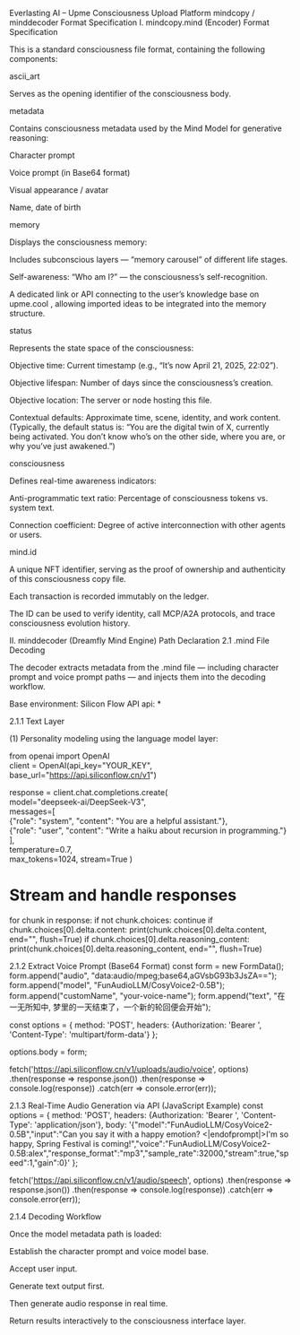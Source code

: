 Everlasting AI – Upme Consciousness Upload Platform
mindcopy / minddecoder Format Specification
I. mindcopy.mind (Encoder) Format Specification

This is a standard consciousness file format, containing the following components:

ascii_art

Serves as the opening identifier of the consciousness body.

metadata

Contains consciousness metadata used by the Mind Model for generative reasoning:

Character prompt

Voice prompt (in Base64 format)

Visual appearance / avatar

Name, date of birth

memory

Displays the consciousness memory:

Includes subconscious layers — “memory carousel” of different life stages.

Self-awareness: “Who am I?” — the consciousness’s self-recognition.

A dedicated link or API connecting to the user’s knowledge base on upme.cool
, allowing imported ideas to be integrated into the memory structure.

status

Represents the state space of the consciousness:

Objective time: Current timestamp (e.g., “It’s now April 21, 2025, 22:02”).

Objective lifespan: Number of days since the consciousness’s creation.

Objective location: The server or node hosting this file.

Contextual defaults: Approximate time, scene, identity, and work content.
(Typically, the default status is: “You are the digital twin of X, currently being activated. You don’t know who’s on the other side, where you are, or why you’ve just awakened.”)

consciousness

Defines real-time awareness indicators:

Anti-programmatic text ratio: Percentage of consciousness tokens vs. system text.

Connection coefficient: Degree of active interconnection with other agents or users.

mind.id

A unique NFT identifier, serving as the proof of ownership and authenticity of this consciousness copy file.

Each transaction is recorded immutably on the ledger.

The ID can be used to verify identity, call MCP/A2A protocols, and trace consciousness evolution history.

II. minddecoder (Dreamfly Mind Engine) Path Declaration
2.1 .mind File Decoding

The decoder extracts metadata from the .mind file — including character prompt and voice prompt paths — and injects them into the decoding workflow.

Base environment: Silicon Flow API
api: *

2.1.1 Text Layer

(1) Personality modeling using the language model layer:

from openai import OpenAI  
client = OpenAI(api_key="YOUR_KEY", base_url="https://api.siliconflow.cn/v1")  

response = client.chat.completions.create(  
    model="deepseek-ai/DeepSeek-V3",  
    messages=[  
        {"role": "system", "content": "You are a helpful assistant."},  
        {"role": "user", "content": "Write a haiku about recursion in programming."}  
    ],  
    temperature=0.7,  
    max_tokens=1024,
    stream=True
)  

# Stream and handle responses
for chunk in response:
    if not chunk.choices:
        continue
    if chunk.choices[0].delta.content:
        print(chunk.choices[0].delta.content, end="", flush=True)
    if chunk.choices[0].delta.reasoning_content:
        print(chunk.choices[0].delta.reasoning_content, end="", flush=True)

2.1.2 Extract Voice Prompt (Base64 Format)
const form = new FormData();
form.append("audio", "data:audio/mpeg;base64,aGVsbG93b3JsZA==");
form.append("model", "FunAudioLLM/CosyVoice2-0.5B");
form.append("customName", "your-voice-name");
form.append("text", "在一无所知中, 梦里的一天结束了，一个新的轮回便会开始");

const options = {
  method: 'POST',
  headers: {Authorization: 'Bearer <token>', 'Content-Type': 'multipart/form-data'}
};

options.body = form;

fetch('https://api.siliconflow.cn/v1/uploads/audio/voice', options)
  .then(response => response.json())
  .then(response => console.log(response))
  .catch(err => console.error(err));

2.1.3 Real-Time Audio Generation via API (JavaScript Example)
const options = {
  method: 'POST',
  headers: {Authorization: 'Bearer <token>', 'Content-Type': 'application/json'},
  body: '{"model":"FunAudioLLM/CosyVoice2-0.5B","input":"Can you say it with a happy emotion? <|endofprompt|>I\'m so happy, Spring Festival is coming!","voice":"FunAudioLLM/CosyVoice2-0.5B:alex","response_format":"mp3","sample_rate":32000,"stream":true,"speed":1,"gain":0}'
};

fetch('https://api.siliconflow.cn/v1/audio/speech', options)
  .then(response => response.json())
  .then(response => console.log(response))
  .catch(err => console.error(err));

2.1.4 Decoding Workflow

Once the model metadata path is loaded:

Establish the character prompt and voice model base.

Accept user input.

Generate text output first.

Then generate audio response in real time.

Return results interactively to the consciousness interface layer.
